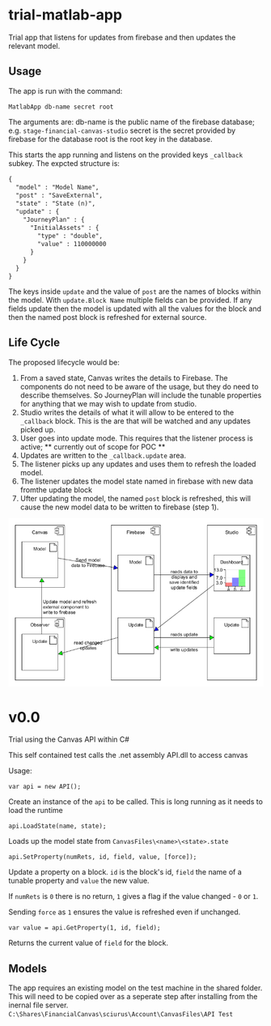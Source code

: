 # trial-matlab-app
Trial app that listens for updates from firebase and then updates the relevant model.

## Usage
The app is run with the command:
```
MatlabApp db-name secret root
```
The arguments are:
db-name is the public name of the firebase database; e.g. `stage-financial-canvas-studio`
secret is the secret provided by firebase for the database
root is the root key in the database.

This starts the app running and listens on the provided keys `_callback` subkey. The expcted structure is:

```
{
  "model" : "Model Name",
  "post" : "SaveExternal",
  "state" : "State (n)",
  "update" : {
    "JourneyPlan" : {
      "InitialAssets" : {
        "type" : "double",
        "value" : 110000000
      }
    }
  }
}
```

The keys inside `update` and the value of `post` are the names of blocks within the model.
With `update.Block Name` multiple fields can be provided. If any fields update then the model is updated with all the values for the block and then the named post block is refreshed for external source. 

## Life Cycle
The proposed lifecycle would be:

1. From a saved state, Canvas writes the details to Firebase.
The components do not need to be aware of the usage, but they do need to describe themselves.
So JourneyPlan will include the tunable properties for anything that we may wish to update from studio.
2. Studio writes the details of what it will allow to be entered to the `_callback` block. This is the are that will be watched and any updates picked up.
3. User goes into update mode.  This requires that the listener process is active; ** currently out of scope for POC **
4. Updates are written to the `_callback.update` area.
5. The listener picks up any updates and uses them to refresh the loaded model.
6. The listener updates the model state named in firebase with new data fromthe update block
7. Ufter updating the model, the named `post` block is refreshed, this will cause the new model data to be written to firebase (step 1).

![Update Cycle](https://github.com/sciurusly/trial-matlab-app/blob/master/update%20cycle%20for%20firebase.png "Update Cycle")

# v0.0
Trial using the Canvas API within C#

This self contained test calls the .net assembly API.dll to access canvas

Usage:

```
var api = new API();
```
Create an instance of the `api` to be called.
This is long running as it needs to load the runtime


```
api.LoadState(name, state);
```
Loads up the model state from `CanvasFiles\<name>\<state>.state`


```
api.SetProperty(numRets, id, field, value, [force]);
```
Update a property on a block. `id` is the block's id, `field` the name of a tunable property and `value` the new value.

If `numRets` is `0` there is no return, `1` gives a flag if the value changed - `0` or `1`.

Sending `force` as `1` ensures the value is refreshed even if unchanged.


```
var value = api.GetProperty(1, id, field);
```
Returns the current value of `field` for the block.

## Models
The app requires an existing model on the test machine in the shared folder.
This will need to be copied over as a seperate step after installing from the inernal file server. `C:\Shares\FinancialCanvas\sciurus\Account\CanvasFiles\API Test`
